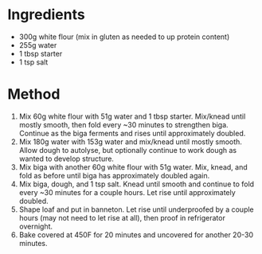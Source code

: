 # Ingredients #

* 300g white flour (mix in gluten as needed to up protein content)
* 255g water
* 1 tbsp starter
* 1 tsp salt


# Method #

1. Mix 60g white flour with 51g water and 1 tbsp starter. Mix/knead until mostly smooth, then fold every ~30 minutes to strengthen biga. Continue as the biga ferments and rises until approximately doubled.
2. Mix 180g water with 153g water and mix/knead until mostly smooth. Allow dough to autolyse, but optionally continue to work dough as wanted to develop structure.
3. Mix biga with another 60g white flour with 51g water. Mix, knead, and fold as before until biga has approximately doubled again.
4. Mix biga, dough, and 1 tsp salt. Knead until smooth and continue to fold every ~30 minutes for a couple hours. Let rise until approximately doubled.
5. Shape loaf and put in banneton. Let rise until underproofed by a couple hours (may not need to let rise at all), then proof in refrigerator overnight.
6. Bake covered at 450F for 20 minutes and uncovered for another 20-30 minutes.

